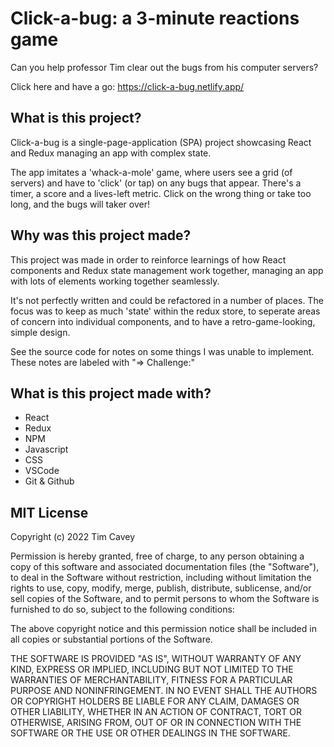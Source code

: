 # Click-a-bug: a 3-minute reactions game

Can you help professor Tim clear out the bugs from his computer servers?

Click here and have a go: https://click-a-bug.netlify.app/

## What is this project?

Click-a-bug is a single-page-application (SPA) project showcasing React and Redux managing an app with complex state. 

The app imitates a 'whack-a-mole' game, where users see a grid (of servers) and have to 'click' (or tap) on any bugs that appear. There's a timer, a score and a lives-left metric. Click on the wrong thing or take too long, and the bugs will taker over!

## Why was this project made?

This project was made in order to reinforce learnings of how React components and Redux state management work together, managing an app with lots of elements working together seamlessly. 

It's not perfectly written and could be refactored in a number of places. The focus was to keep as much 'state' within the redux store, to seperate areas of concern into individual components, and to have a retro-game-looking, simple design.

See the source code for notes on some things I was unable to implement. These notes are labeled with "=> Challenge:"

## What is this project made with?

- React
- Redux
- NPM
- Javascript
- CSS
- VSCode
- Git & Github

## MIT License

Copyright (c) 2022 Tim Cavey

Permission is hereby granted, free of charge, to any person obtaining a copy
of this software and associated documentation files (the "Software"), to deal
in the Software without restriction, including without limitation the rights
to use, copy, modify, merge, publish, distribute, sublicense, and/or sell
copies of the Software, and to permit persons to whom the Software is
furnished to do so, subject to the following conditions:

The above copyright notice and this permission notice shall be included in all
copies or substantial portions of the Software.

THE SOFTWARE IS PROVIDED "AS IS", WITHOUT WARRANTY OF ANY KIND, EXPRESS OR
IMPLIED, INCLUDING BUT NOT LIMITED TO THE WARRANTIES OF MERCHANTABILITY,
FITNESS FOR A PARTICULAR PURPOSE AND NONINFRINGEMENT. IN NO EVENT SHALL THE
AUTHORS OR COPYRIGHT HOLDERS BE LIABLE FOR ANY CLAIM, DAMAGES OR OTHER
LIABILITY, WHETHER IN AN ACTION OF CONTRACT, TORT OR OTHERWISE, ARISING FROM,
OUT OF OR IN CONNECTION WITH THE SOFTWARE OR THE USE OR OTHER DEALINGS IN THE
SOFTWARE.



